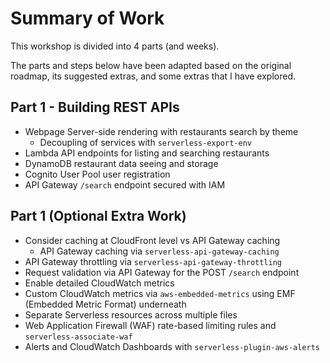 # Summary of Work

This workshop is divided into 4 parts (and weeks).

The parts and steps below have been adapted based on the original roadmap, its suggested extras, and some extras that I have explored.

## Part 1 - Building REST APIs

- Webpage Server-side rendering with restaurants search by theme
  - Decoupling of services with `serverless-export-env`
- Lambda API endpoints for listing and searching restaurants
- DynamoDB restaurant data seeing and storage
- Cognito User Pool user registration
- API Gateway `/search` endpoint secured with IAM

## Part 1 (Optional Extra Work)

- Consider caching at CloudFront level vs API Gateway caching
  - API Gateway caching via `serverless-api-gateway-caching`
- API Gateway throttling via `serverless-api-gateway-throttling`
- Request validation via API Gateway for the POST `/search` endpoint
- Enable detailed CloudWatch metrics
- Custom CloudWatch metrics via `aws-embedded-metrics` using EMF (Embedded Metric Format) underneath
- Separate Serverless resources across multiple files
- Web Application Firewall (WAF) rate-based limiting rules and `serverless-associate-waf`
- Alerts and CloudWatch Dashboards with `serverless-plugin-aws-alerts`
